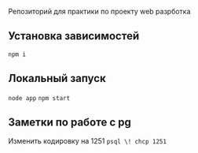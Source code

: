 Репозиторий для практики по проекту web разрботка 

## Установка зависимостей

```npm i```

## Локальный запуск

 ```node app```
 ```npm start```

## Заметки по работе с pg 
Изменить кодировку на 1251
``` psql \! chcp 1251 ``` 

